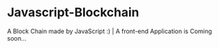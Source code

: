 # Javascript-Blockchain
A Block Chain made by JavaScript :) | A front-end Application is Coming soon...
